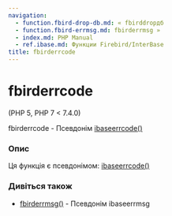 ```yaml
---
navigation:
  - function.fbird-drop-db.md: « fbirddropдб
  - function.fbird-errmsg.md: fbirderrmsg »
  - index.md: PHP Manual
  - ref.ibase.md: Функции Firebird/InterBase
title: fbirderrcode
---
```

# fbirderrcode

(PHP 5, PHP 7 < 7.4.0)

fbirderrcode - Псевдонім [ibaseerrcode()](function.ibase-errcode.md)

### Опис

Ця функція є псевдонімом: [ibaseerrcode()](function.ibase-errcode.md)

### Дивіться також

-   [fbirderrmsg()](function.fbird-errmsg.md) - Псевдонім ibaseerrmsg
